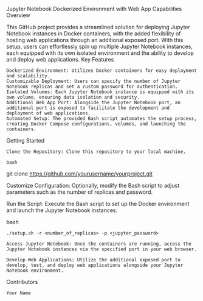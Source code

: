 Jupyter Notebook Dockerized Environment with Web App Capabilities
Overview

This GitHub project provides a streamlined solution for deploying Jupyter Notebook instances in Docker containers, with the added flexibility of hosting web applications through an additional exposed port. With this setup, users can effortlessly spin up multiple Jupyter Notebook instances, each equipped with its own isolated environment and the ability to develop and deploy web applications.
Key Features

    Dockerized Environment: Utilizes Docker containers for easy deployment and scalability.
    Customizable Deployment: Users can specify the number of Jupyter Notebook replicas and set a custom password for authentication.
    Isolated Volumes: Each Jupyter Notebook instance is equipped with its own volume, ensuring data isolation and security.
    Additional Web App Port: Alongside the Jupyter Notebook port, an additional port is exposed to facilitate the development and deployment of web applications.
    Automated Setup: The provided Bash script automates the setup process, creating Docker Compose configurations, volumes, and launching the containers.

Getting Started

    Clone the Repository: Clone this repository to your local machine.

    bash

git clone https://github.com/yourusername/yourproject.git

Customize Configuration: Optionally, modify the Bash script to adjust parameters such as the number of replicas and password.

Run the Script: Execute the Bash script to set up the Docker environment and launch the Jupyter Notebook instances.

bash

    ./setup.sh -r <number_of_replicas> -p <jupyter_password>

    Access Jupyter Notebook: Once the containers are running, access the Jupyter Notebook instances via the specified port in your web browser.

    Develop Web Applications: Utilize the additional exposed port to develop, test, and deploy web applications alongside your Jupyter Notebook environment.

Contributors

    Your Name
